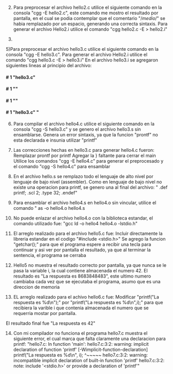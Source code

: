 2) Para preprocesar el archivo hello2.c utilice el siguiente comando en la consola "cgg -E hello2.c", este comando me mostro el resultado por pantalla, en el cual se podia contemplar que el comentario "/*medio*/" se habia remplazado por un espacio, generando una correcta sintaxis.
Para generar el archivo Hello2.i utilice el comando "cgg hello2.c -E > hello2.i"

4)

5)Para preprocesar el archivo hello3.c utilice el siguiente comando en la consola "cgg -E hello3.c". Para generar el archivo Hello2.i utilice el comando "cgg hello3.c -E > hello3.i"
En el archivo hello3.i se agregaron siguientes lineas al principio del archivo:
#### # 1 "hello3.c"

#### # 1 "<built-in>"
 
#### # 1 "<command-line>"

#### # 1 "hello3.c" "

6) Para compilar el archivo hello4.c utilice el siguiente comando en la consola "cgg -S hello3.c" y se genero el archivo hello3.s sin ensamblarse. Genera un error sintaxis, ya que la funcion "prontf" no esta declarada e insunia utilizar "printf"

7) Las correcciones hechas en hello3.c para generar hello4.c fueron:
Remplazar prontf por printf
Agregar la } faltante para cerrar el main
Utilice los comandos "cgg -E hello4.c" para generar el preprocesado y el comando "cgg -S hello4.c" para ensamblar

8) En el archivo hello.s se remplazo todo el lenguaje de alto nivel por lenguaje de bajo nivel (assembler).
Como en lenguaje de bajo nivel no existe una operacion para printf, se genero una al final del archivo:
"	.def	printf;	.scl	2;	.type	32;	.endef" 

9) Para ensamblar el archivo hello4.s en hello4.o sin vincular, utilice el comando " as -o hello4.o hello4.s

10) No puede enlazar el archivo hello4.o con la biblioteca estandar, el comando utilizado fue: "gcc ld -o hello4 hello4.o -lstdio.h"

11) El arreglo realizado para el archivo hello5.c fue:
Incluir directamente la libreria estandar en el codigo "#include <stdio.h>"
Se agrego la funcion "getchar();" para que el programa espere a recibir una tecla para continuar y asi ver por pantalla el resultado, ya que al terminar la sentencia, el programa se cerraba

12) Hello5 no muestra el resultado correcto por pantalla, ya que nunca se le pasa la variable i, la cual contiene almacenada el numero 42.
El resultado es "La respuesta es 8683848483", este ultimo numero cambiaba cada vez que se ejecutaba el programa, asumo que es una direccion de memoria

13) EL arreglo realizado para el achivo hello6.c fue:
Modificar "printf("La respuesta es %d\n");" por "printf("La respuesta es %d\n",i);" para que recibiera la varible i que contenia almacenada el numero que se requerria mostar por pantalla.

El resultado final fue "La respuesta es 42"

14) Con mi compilador no funciona el programa hello7.c muestra el siguiente error, el cual marca que falta claramente una declaracion para printf:
"hello7.c: In function 'main':
hello7.c:3:2: warning: implicit declaration of function 'printf' [-Wimplicit-function-declaration]
  printf("La respuesta es %d\n", i);
  ^~~~~~
hello7.c:3:2: warning: incompatible implicit declaration of built-in function 'printf'
hello7.c:3:2: note: include '<stdio.h>' or provide a declaration of 'printf'"

